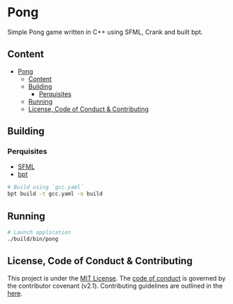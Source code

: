 # Pong

Simple Pong game written in C++ using SFML, Crank and built bpt.

## Content

- [Pong](#pong)
  - [Content](#content)
  - [Building](#building)
    - [Perquisites](#perquisites)
  - [Running](#running)
  - [License, Code of Conduct \& Contributing](#license-code-of-conduct--contributing)

## Building

### Perquisites

- [SFML](https://www.sfml-dev.org/download.php)
- [bpt](bpt.pizza/docs/latest/index.html)

```sh
# Build using `gcc.yaml`
bpt build -t gcc.yaml -o build
```

## Running

```sh
# Launch application
./build/bin/pong
```

## License, Code of Conduct & Contributing

This project is under the [MIT License](LICENSE). The [code of conduct](CODE_OF_CONDUCT.md) is governed by the contributor covenant (v2.1). Contributing guidelines are outlined in the [here](CONTRIBUTING.md).

